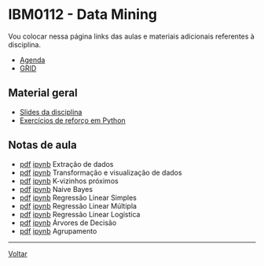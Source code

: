 # IBM0112 - Data Mining

Vou colocar nessa página links das aulas e materiais adicionais referentes à disciplina.

* [Agenda](datamining-agenda.md)
* [GRID](datamining-grid.md)

## Material geral

* [Slides da disciplina](/./assets/datamining/slides.pdf)
* [Exercícios de reforço em Python](/./assets/exercicios_prog/exercicios.html)

## Notas de aula

* [pdf](/./assets/datamining/nota_aula05_extracao_dados.pdf) [ipynb](https://colab.research.google.com/drive/1DUoxXqfT4yJLWbU1-cQe_ARCPYTvc5ww?usp=sharing) Extração de dados
* [pdf](/./assets/datamining/nota_aula06_transformacao_visualizacao_dados.pdf) [ipynb](https://colab.research.google.com/drive/1unFxc7xt-b5TmZvAjB7UHr3zdqnaBKMg?usp=sharing) Transformação e visualização de dados
* [pdf](/./assets/datamining/nota_aula07_k-vizinhos.pdf) [ipynb](https://colab.research.google.com/drive/12GlU9oftbmBrP1sfFFg_n9j9o4vxlPw3?usp=sharing) K-vizinhos próximos
* [pdf](/./assets/datamining/nota_aula08_naive_bayes.pdf) [ipynb](https://colab.research.google.com/drive/1Vxg3XoqnLx1BEXkMyDT33VTwMN8Nn2Wm?usp=sharing) Naive Bayes
* [pdf](/./assets/datamining/nota_aula09_reg_lin_simples.pdf) [ipynb](https://colab.research.google.com/drive/1bQlBGXyw3uNbgzZNW3Fxnn_VARy_rBNh?usp=sharing) Regressão Linear Simples
* [pdf](/./assets/datamining/nota_aula10_reg_lin_multipla.pdf) [ipynb](https://colab.research.google.com/drive/1rdI2EoOh3fvDmodZGbwlwSpdhg-JyPeh?usp=sharing) Regressão Linear Múltipla
* [pdf](/./assets/datamining/nota_aula11_reg_logistica.pdf) [ipynb](https://colab.research.google.com/drive/1vte3NL7LLP6YbW-p30yepteXfypHrZEa?usp=sharing) Regressão Linear Logística
* [pdf](/./assets/datamining/nota_aula12_arv_decisao.pdf) [ipynb](https://colab.research.google.com/drive/12zG10qtbzGXUuna23-Sg5eYAkrGU6cAi?usp=sharing) Árvores de Decisão
* [pdf](/./assets/datamining/nota_aula13_agrupamento.pdf) [ipynb](https://colab.research.google.com/drive/1ARjlAi9m-CRadYTPUnm2LM1kbQiiFdqI?usp=sharing) Agrupamento

---

[Voltar](https://victor0machado.github.io/)
